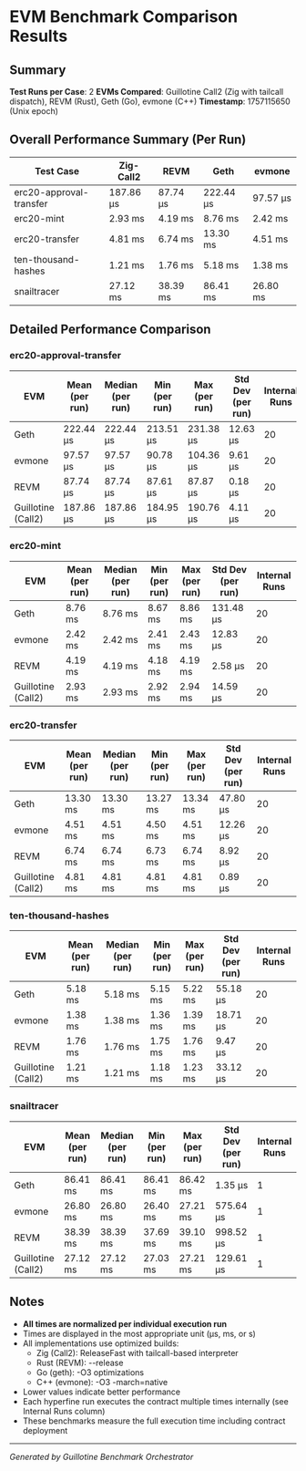 # EVM Benchmark Comparison Results

## Summary

**Test Runs per Case**: 2
**EVMs Compared**: Guillotine Call2 (Zig with tailcall dispatch), REVM (Rust), Geth (Go), evmone (C++)
**Timestamp**: 1757115650 (Unix epoch)

## Overall Performance Summary (Per Run)

| Test Case | Zig-Call2 | REVM | Geth | evmone |
|-----------|-----------|------|------|--------|
| erc20-approval-transfer   | 187.86 μs | 87.74 μs | 222.44 μs | 97.57 μs |
| erc20-mint                |   2.93 ms |   4.19 ms |   8.76 ms |   2.42 ms |
| erc20-transfer            |   4.81 ms |   6.74 ms |  13.30 ms |   4.51 ms |
| ten-thousand-hashes       |   1.21 ms |   1.76 ms |   5.18 ms |   1.38 ms |
| snailtracer               |  27.12 ms |  38.39 ms |  86.41 ms |  26.80 ms |

## Detailed Performance Comparison

### erc20-approval-transfer

| EVM | Mean (per run) | Median (per run) | Min (per run) | Max (per run) | Std Dev (per run) | Internal Runs |
|-----|----------------|------------------|---------------|---------------|-------------------|---------------|
| Geth        |     222.44 μs |       222.44 μs |    213.51 μs |    231.38 μs |         12.63 μs |            20 |
| evmone      |      97.57 μs |        97.57 μs |     90.78 μs |    104.36 μs |          9.61 μs |            20 |
| REVM        |      87.74 μs |        87.74 μs |     87.61 μs |     87.87 μs |          0.18 μs |            20 |
| Guillotine (Call2) |     187.86 μs |       187.86 μs |    184.95 μs |    190.76 μs |          4.11 μs |            20 |

### erc20-mint

| EVM | Mean (per run) | Median (per run) | Min (per run) | Max (per run) | Std Dev (per run) | Internal Runs |
|-----|----------------|------------------|---------------|---------------|-------------------|---------------|
| Geth        |        8.76 ms |          8.76 ms |       8.67 ms |       8.86 ms |        131.48 μs |            20 |
| evmone      |        2.42 ms |          2.42 ms |       2.41 ms |       2.43 ms |         12.83 μs |            20 |
| REVM        |        4.19 ms |          4.19 ms |       4.18 ms |       4.19 ms |          2.58 μs |            20 |
| Guillotine (Call2) |        2.93 ms |          2.93 ms |       2.92 ms |       2.94 ms |         14.59 μs |            20 |

### erc20-transfer

| EVM | Mean (per run) | Median (per run) | Min (per run) | Max (per run) | Std Dev (per run) | Internal Runs |
|-----|----------------|------------------|---------------|---------------|-------------------|---------------|
| Geth        |       13.30 ms |         13.30 ms |      13.27 ms |      13.34 ms |         47.80 μs |            20 |
| evmone      |        4.51 ms |          4.51 ms |       4.50 ms |       4.51 ms |         12.26 μs |            20 |
| REVM        |        6.74 ms |          6.74 ms |       6.73 ms |       6.74 ms |          8.92 μs |            20 |
| Guillotine (Call2) |        4.81 ms |          4.81 ms |       4.81 ms |       4.81 ms |          0.89 μs |            20 |

### ten-thousand-hashes

| EVM | Mean (per run) | Median (per run) | Min (per run) | Max (per run) | Std Dev (per run) | Internal Runs |
|-----|----------------|------------------|---------------|---------------|-------------------|---------------|
| Geth        |        5.18 ms |          5.18 ms |       5.15 ms |       5.22 ms |         55.18 μs |            20 |
| evmone      |        1.38 ms |          1.38 ms |       1.36 ms |       1.39 ms |         18.71 μs |            20 |
| REVM        |        1.76 ms |          1.76 ms |       1.75 ms |       1.76 ms |          9.47 μs |            20 |
| Guillotine (Call2) |        1.21 ms |          1.21 ms |       1.18 ms |       1.23 ms |         33.12 μs |            20 |

### snailtracer

| EVM | Mean (per run) | Median (per run) | Min (per run) | Max (per run) | Std Dev (per run) | Internal Runs |
|-----|----------------|------------------|---------------|---------------|-------------------|---------------|
| Geth        |       86.41 ms |         86.41 ms |      86.41 ms |      86.42 ms |          1.35 μs |             1 |
| evmone      |       26.80 ms |         26.80 ms |      26.40 ms |      27.21 ms |        575.64 μs |             1 |
| REVM        |       38.39 ms |         38.39 ms |      37.69 ms |      39.10 ms |        998.52 μs |             1 |
| Guillotine (Call2) |       27.12 ms |         27.12 ms |      27.03 ms |      27.21 ms |        129.61 μs |             1 |


## Notes

- **All times are normalized per individual execution run**
- Times are displayed in the most appropriate unit (μs, ms, or s)
- All implementations use optimized builds:
  - Zig (Call2): ReleaseFast with tailcall-based interpreter
  - Rust (REVM): --release
  - Go (geth): -O3 optimizations
  - C++ (evmone): -O3 -march=native
- Lower values indicate better performance
- Each hyperfine run executes the contract multiple times internally (see Internal Runs column)
- These benchmarks measure the full execution time including contract deployment

---

*Generated by Guillotine Benchmark Orchestrator*
